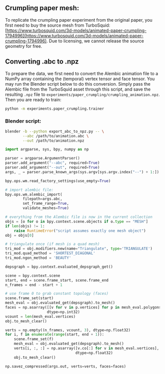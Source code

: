 ## Crumpling paper mesh:
To replicate the crumpling paper experiment from the original paper, you first need to buy the source mesh from TurboSquid: [https://www.turbosquid.com/3d-models/animated-paper-crumpling-1794996](https://www.turbosquid.com/3d-models/animated-paper-crumpling-1794996). Due to licensing, we cannot release the source geometry for free.

## Converting .abc to .npz
To prepare the data, we first need to convert the Alembic animation file to a NumPy array containing the (temporal) vertex tensor and face tensor. You may run the Blender script below to do this conversion. Simply pass the Alembic file from the TurboSquid asset through this script, and save the resulting `.npz` file to `experiments/paper_crumpling/crumpling_animation.npz`. Then you are ready to train:
```bash
python -m experiments.paper_crumpling.trainer
```

### Blender script:
```bash
blender -b --python export_abc_to_npz.py -- \
        --abc /path/to/animation.abc \
        --out /path/to/animation.npz
```

```python
import argparse, sys, bpy, numpy as np

parser = argparse.ArgumentParser()
parser.add_argument("--abc", required=True)
parser.add_argument("--out", required=True)
args, _ = parser.parse_known_args(sys.argv[sys.argv.index("--") + 1:])

bpy.ops.wm.read_factory_settings(use_empty=True)

# import alembic file:
bpy.ops.wm.alembic_import(
        filepath=args.abc,
        set_frame_range=True,
        validate_meshes=True)

# everything from the Alembic file is now in the current collection
objs = [o for o in bpy.context.scene.objects if o.type == "MESH"]
if len(objs) != 1:
    raise RuntimeError("script assumes exactly one mesh object")
obj = objs[0]

# triangulate once (if mesh is a quad mesh)
tri_mod = obj.modifiers.new(name="Triangulate", type='TRIANGULATE')
tri_mod.quad_method = 'SHORTEST_DIAGONAL'
tri_mod.ngon_method = 'BEAUTY'

depsgraph = bpy.context.evaluated_depsgraph_get()

scene = bpy.context.scene
start, end = scene.frame_start, scene.frame_end
n_frames = end - start + 1

# use frame 0 to grab constant topology (faces)
scene.frame_set(start)
mesh_eval = obj.evaluated_get(depsgraph).to_mesh()
faces = np.asarray([[v for v in p.vertices] for p in mesh_eval.polygons],
                   dtype=np.int32)
vcount = len(mesh_eval.vertices)
obj.to_mesh_clear()

verts = np.empty((n_frames, vcount, 3), dtype=np.float32)
for i, f in enumerate(range(start, end + 1)):
    scene.frame_set(f)
    mesh_eval = obj.evaluated_get(depsgraph).to_mesh()
    verts[i, :, :] = np.asarray([v.co[:] for v in mesh_eval.vertices],
                                dtype=np.float32)
    obj.to_mesh_clear()

np.savez_compressed(args.out, verts=verts, faces=faces)
```